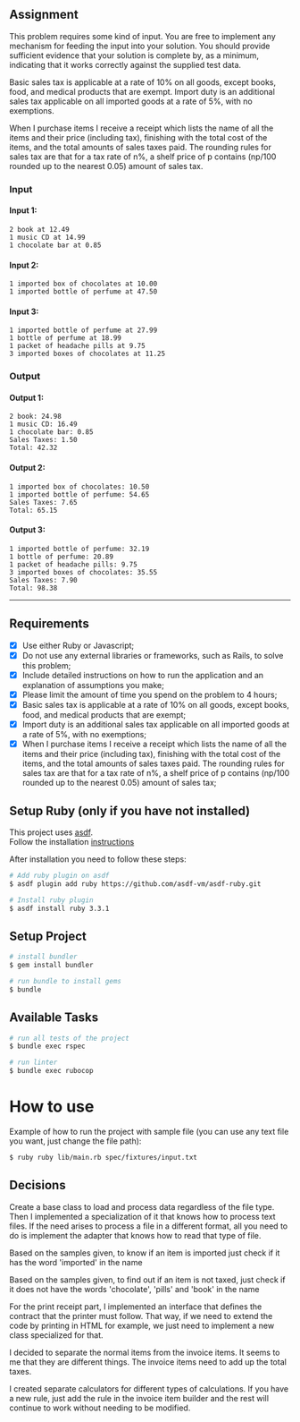 ## Assignment

This problem requires some kind of input. You are free to implement any mechanism for feeding the input into your solution. You should provide sufficient evidence that your solution is complete by, as a minimum, indicating that it works correctly against the supplied test data.

Basic sales tax is applicable at a rate of 10% on all goods, except books, food, and medical products that are exempt. Import duty is an additional sales tax applicable on all imported goods at a rate of 5%, with no exemptions.

When I purchase items I receive a receipt which lists the name of all the items and their price (including tax), finishing with the total cost of the items, and the total amounts of sales taxes paid. The rounding rules for sales tax are that for a tax rate of n%, a shelf price of p contains (np/100 rounded up to the nearest 0.05) amount of sales tax.

### Input

#### Input 1:
```
2 book at 12.49
1 music CD at 14.99
1 chocolate bar at 0.85
```

#### Input 2:
```
1 imported box of chocolates at 10.00
1 imported bottle of perfume at 47.50
```

#### Input 3:
```
1 imported bottle of perfume at 27.99
1 bottle of perfume at 18.99
1 packet of headache pills at 9.75
3 imported boxes of chocolates at 11.25
```

### Output

#### Output 1:
```
2 book: 24.98
1 music CD: 16.49
1 chocolate bar: 0.85
Sales Taxes: 1.50
Total: 42.32
```

#### Output 2:
```
1 imported box of chocolates: 10.50
1 imported bottle of perfume: 54.65
Sales Taxes: 7.65
Total: 65.15
```

#### Output 3:
```
1 imported bottle of perfume: 32.19
1 bottle of perfume: 20.89
1 packet of headache pills: 9.75
3 imported boxes of chocolates: 35.55
Sales Taxes: 7.90
Total: 98.38
```

----

## Requirements

- [X] Use either Ruby or Javascript;
- [X] Do not use any external libraries or frameworks, such as Rails, to solve this problem;
- [X] Include detailed instructions on how to run the application and an explanation of assumptions you make;
- [X] Please limit the amount of time you spend on the problem to 4 hours;
- [X] Basic sales tax is applicable at a rate of 10% on all goods, except books, food, and medical products that are exempt;
- [X] Import duty is an additional sales tax applicable on all imported goods at a rate of 5%, with no exemptions;
- [X] When I purchase items I receive a receipt which lists the name of all the items and their price (including tax), finishing with the total cost of the items, and the total amounts of sales taxes paid. The rounding rules for sales tax are that for a tax rate of n%, a shelf price of p contains (np/100 rounded up to the nearest 0.05) amount of sales tax;

## Setup Ruby (only if you have not installed)

This project uses [asdf](https://asdf-vm.com/guide/getting-started.html). \
Follow the installation [instructions](https://asdf-vm.com/guide/getting-started.html#_3-install-asdf)

After installation you need to follow these steps:

```bash
# Add ruby plugin on asdf
$ asdf plugin add ruby https://github.com/asdf-vm/asdf-ruby.git

# Install ruby plugin
$ asdf install ruby 3.3.1
```

## Setup Project

```bash
# install bundler
$ gem install bundler

# run bundle to install gems
$ bundle
```

## Available Tasks

```bash
# run all tests of the project
$ bundle exec rspec

# run linter
$ bundle exec rubocop
```

# How to use

Example of how to run the project with sample file (you can use any text file you want, just change the file path):

```bash
$ ruby ruby lib/main.rb spec/fixtures/input.txt
```

## Decisions

Create a base class to load and process data regardless of the file type. Then I implemented a specialization of it that knows how to process text files. If the need arises to process a file in a different format, all you need to do is implement the adapter that knows how to read that type of file.

Based on the samples given, to know if an item is imported just check if it has the word 'imported' in the name

Based on the samples given, to find out if an item is not taxed, just check if it does not have the words 'chocolate', 'pills' and 'book' in the name

For the print receipt part, I implemented an interface that defines the contract that the printer must follow. That way, if we need to extend the code by printing in HTML for example, we just need to implement a new class specialized for that.

I decided to separate the normal items from the invoice items. It seems to me that they are different things. The invoice items need to add up the total taxes.

I created separate calculators for different types of calculations. If you have a new rule, just add the rule in the invoice item builder and the rest will continue to work without needing to be modified.

